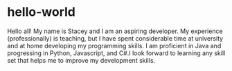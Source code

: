 # hello-world
Hello all! My name is Stacey and I am an aspiring developer. My experience (professionally) is teaching, but I have spent considerable time at university and at home developing my programming skills. I am proficient in Java and progressing in Python, Javascript, and C#.I look forward to learning any skill set that helps me to improve my development skills. 
